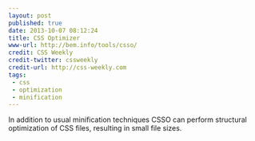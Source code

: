 ```yaml
---
layout: post
published: true
date: 2013-10-07 08:12:24
title: CSS Optimizer 
www-url: http://bem.info/tools/csso/
credit: CSS Weekly
credit-twitter: cssweekly
credit-url: http://css-weekly.com
tags: 
 - css
 - optimization
 - minification
---
```


In addition to usual minification techniques CSSO can perform structural optimization of CSS files, resulting in small file sizes.